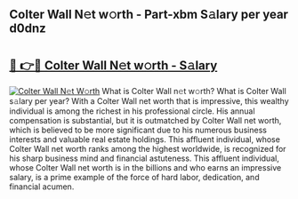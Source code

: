 ## Colter Wall N𝚎t w𝚘rth - Part-xbm S𝚊lary per year d0dnz

# <h2><a href="http://gc1bi7.nevu.top/?p=Colter+Wall">🔗 👉🔴 Colter Wall N𝚎t w𝚘rth - S𝚊lary</a></h2>

[![Colter Wall N𝚎t W𝚘rth](https://i.imgur.com/Oavwk0R.jpeg)](http://gc1bi7.nevu.top/?p=Colter+Wall)
What is Colter Wall n𝚎t w𝚘rth? What is Colter Wall s𝚊lary per year?
With a Colter Wall net worth that is impressive, this wealthy individual is among the richest in his professional circle. His annual compensation is substantial, but it is outmatched by Colter Wall net worth, which is believed to be more significant due to his numerous business interests and valuable real estate holdings. This affluent individual, whose Colter Wall net worth ranks among the highest worldwide, is recognized for his sharp business mind and financial astuteness. This affluent individual, whose Colter Wall net worth is in the billions and who earns an impressive salary, is a prime example of the force of hard labor, dedication, and financial acumen.
